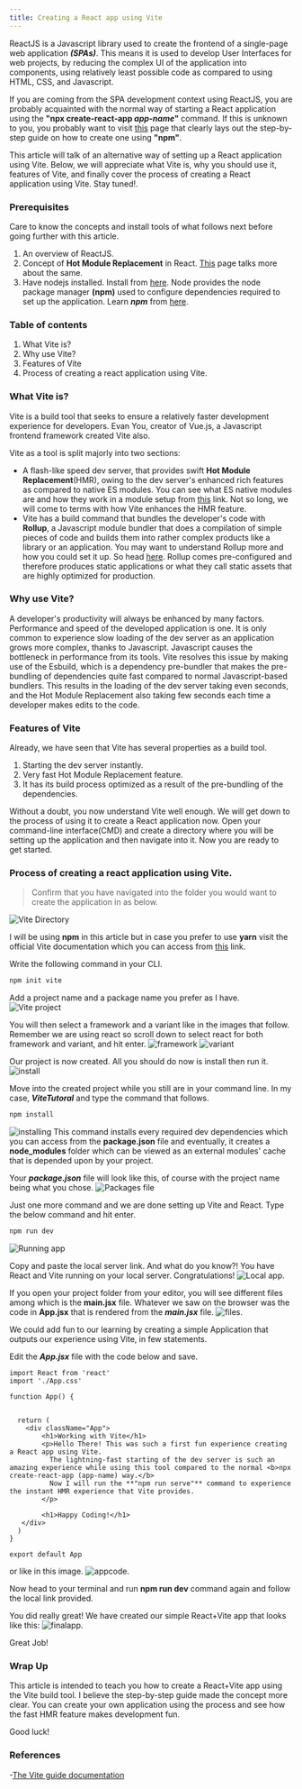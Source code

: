 ```yaml
---
title: Creating a React app using Vite
---
```


ReactJS is a Javascript library used to create the frontend of a single-page web application ***(SPAs)***. This means it is used to develop User Interfaces 
for web projects, by reducing the complex UI of the application into components, using relatively least possible code as compared to using HTML, CSS, and Javascript.

If you are coming from the SPA development context using ReactJS, you are probably acquainted with the normal way of starting a React application using the **"npx create-react-app ***app-name***"** command. If this is unknown to you, you probably want to visit [this](https://create-react-app.dev/docs/getting-started/) page that clearly lays out the step-by-step guide on how to create one using **"npm"**.


<!--more-->
This article will talk of an alternative way of setting up a React application using Vite. Below, we will appreciate what Vite is, why you should use it, features of Vite, and finally cover the process of creating a React application using Vite. 
Stay tuned!.


### Prerequisites
Care to know the concepts and install tools of what follows next before going further with this article.
1. An overview of ReactJS.
2. Concept of **Hot Module Replacement** in React. [This](https://webpack.js.org/guides/hot-module-replacement/) page talks more about the same.
3. Have nodejs installed. Install from [here](https://nodejs.org/en/download/). Node provides the node package manager **(npm)** used to configure dependencies required to set up the application. Learn ***npm*** from [here](https://docs.npmjs.com/cli/v6/commands/npm).


### Table of contents
1. What Vite is?
2. Why use Vite?
3. Features of Vite
4. Process of creating a react application using Vite.

### What Vite is?
Vite is a build tool that seeks to ensure a relatively faster development experience for developers. 
Evan You, creator of Vue.js, a Javascript frontend framework created Vite also.

Vite as a tool is split majorly into two sections:
- A flash-like speed dev server, that provides swift **Hot Module Replacement**(HMR), owing to the dev server's enhanced rich features as compared to native ES modules. You can see what ES native modules are and how they work in a module setup from [this](https://flaviocopes.com/es-modules/) link. Not so long, we will come to terms with how Vite enhances the HMR feature.
- Vite has a build command that bundles the developer's code with **Rollup**, a Javascript module bundler that does a compilation of simple pieces of code and builds them into rather complex products like a library or an application. You may want to understand Rollup more and how you could set it up. So head [here](https://rollupjs.org/guide/en/).
  Rollup comes pre-configured and therefore produces static applications or what they call static assets that are highly optimized for production.

### Why use Vite?
A developer's productivity will always be enhanced by many factors. Performance and speed of the developed application is one. It is only common to experience slow loading of the dev server as an application grows more complex, thanks to Javascript. Javascript causes the bottleneck in performance from its tools. 
Vite resolves this issue by making use of the Esbuild, which is a dependency pre-bundler that makes the pre-bundling of dependencies quite fast compared to normal Javascript-based bundlers. This results in the loading of the dev server taking even seconds, and the Hot Module Replacement also taking few seconds each time a developer makes edits to the code.

### Features of Vite
Already, we have seen that Vite has several properties as a build tool.
1. Starting the dev server instantly.
2. Very fast Hot Module Replacement feature.
3. It has its build process optimized as a result of the pre-bundling of the dependencies.

Without a doubt, you now understand Vite well enough. We will get down to the process of using it to create a React application now.
Open your command-line interface(CMD) and create a directory where you will be setting up the application and then navigate into it.
Now you are ready to get started.

### Process of creating a react application using Vite.
> Confirm that you have navigated into the folder you would want to create the application in as below.

![Vite Directory](/engineering-education/creating-a-react-app-using-vite/ViteTut.PNG)

I will be using **npm** in this article but in case you prefer to use **yarn** visit the official Vite documentation which you can access from [this](https://vitejs.dev/guide/#scaffolding-your-first-vite-project) link.

Write the following command in your CLI.

```bash
npm init vite
```
Add a project name and a package name you prefer as I have.
![Vite project](/engineering-education/getting-started-with-sessions-in-php/viteproject.PNG)

You will then select a framework and a variant like in the images that follow. Remember we are using react so scroll down to select react for both framework and variant, and hit enter. 
![framework](/engineering-education/creating-a-react-app-using-vite/framework.PNG)
![variant](/engineering-education/creating-a-react-app-using-vite/variant.PNG)

Our project is now created. All you should do now is install then run it.
![install](/engineering-education/creating-a-react-app-using-vite/install.PNG)

Move into the created project while you still are in your command line. In my case, ***ViteTutoral*** and type the command that follows.

```bash
npm install
```
![installing](/engineering-education/creating-a-react-app-using-vite/installing.PNG)
This command installs every required dev dependencies which you can access from the **package.json** file and eventually, it creates a **node_modules** folder
which can be viewed as an external modules' cache that is depended upon by your project.

Your ***package.json*** file will look like this, of course with the project name being what you chose.
![Packages file](/engineering-education/creating-a-react-app-using-vite/package.PNG)

Just one more command and we are done setting up Vite and React. Type the below command and hit enter.

```bash
npm run dev
```
![Running app](/engineering-education/creating-a-react-app-using-vite/run.PNG)

Copy and paste the local server link. And what do you know?! You have React and Vite running on your local server. Congratulations!
![Local app](/engineering-education/creating-a-react-app-using-vite/app.PNG).

If you open your project folder from your editor, you will see different files among which is the **main.jsx** file. Whatever we saw on the browser was the code in **App.jsx** that is rendered from the ***main.jsx*** file.
![files](/engineering-education/creating-a-react-app-using-vite/main.PNG).


We could add fun to our learning by creating a simple Application that outputs our experience using Vite, in few statements.

Edit the ***App.jsx*** file with the code below and save.
```JSX
import React from 'react'
import './App.css'

function App() {
  

  return (
    <div className="App">
        <h1>Working with Vite</h1>
        <p>Hello There! This was such a first fun experience creating a React app using Vite.
          The lightning-fast starting of the dev server is such an amazing experience while using this tool compared to the normal <b>npx create-react-app (app-name) way.</b>
          Now I will run the **"npm run serve"** command to experience the instant HMR experience that Vite provides.
        </p>

        <h1>Happy Coding!</h1>
   </div>
  )
}

export default App
```
or like in this image.
![appcode](/engineering-education/creating-a-react-app-using-vite/appcode.PNG).

Now head to your terminal and run **npm run dev** command again and follow the local link provided. 

You did really great! We have created our simple React+Vite app that looks like this:
![finalapp](/engineering-education/creating-a-react-app-using-vite/finalapp.PNG).

Great Job!


### Wrap Up
This article is intended to teach you how to create a React+Vite app using the Vite build tool. I believe the step-by-step guide made the concept more clear.
You can create your own application using the process and see how the fast HMR feature makes development fun.

Good luck!

### References
-[The Vite guide documentation](https://vitejs.dev/guide/)
